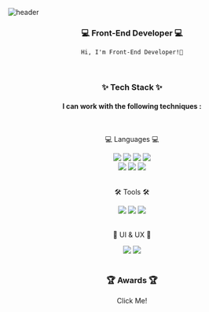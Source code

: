 ![header](https://capsule-render.vercel.app/api?type=waving&height=300&text=Welcome,-nl-&fontSize=60&desc=Jihyun's%20Github&descSize=30)

<div align="center">

<h3>💻 Front-End Developer 💻</h3>

```
Hi, I'm Front-End Developer!🙂
```

<br>

<h3>✨ Tech Stack ✨</h3>

<h4>  I can work with the following techniques :  </h4>

<br>

<p>💻 Languages 💻</p>
	<img src="https://img.shields.io/badge/HTML5-E34F26?style=flat&logo=HTML5&logoColor=white" />
	<img src="https://img.shields.io/badge/CSS3-1572B6?style=flat&logo=CSS3&logoColor=white" />
  <img src="https://img.shields.io/badge/JavaScript-F7DF1E?style=flat&logo=JavaScript&logoColor=white" />
  <img src = "https://img.shields.io/badge/styled--components-DB7093?style=flat&logo=styled-components&logoColor=white" />
<br>
  <img src="https://img.shields.io/badge/TypeScript-3178C6?style=flat&logo=TypeScript&logoColor=white"/>
  <img src="https://img.shields.io/badge/React-61DAFB?style=flat&logo=React&logoColor=black"/>
  <img src = "https://img.shields.io/badge/Next-black?style=flat&logo=next.js&logoColor=white "/>

<br>
<br>

<p>🛠 Tools 🛠</p>
  <img src="https://img.shields.io/badge/Visual%20Studio%20Code-007ACC?style=flat&logo=VisualStudioCode&logoColor=white" />
  <img src="https://img.shields.io/badge/git-F05032?style=flat&logo=git&logoColor=white">
  <img src="https://img.shields.io/badge/GitHub-181717?style=flat&logo=GitHub&logoColor=white" />

<br>
<br>

<p> 🎨 UI & UX 🎨</p>
  <img src="https://img.shields.io/badge/Figma-F24E1E?style=flat&logo=Figma&logoColor=white" />
  <img src="https://img.shields.io/badge/Adobe XD-FF61F6?style=flat&logo=AdobeXD&logoColor=white" />

<br>
<br>

<h3>🏆 Awards 🏆 </h3>
<details>
<summary style = "cursor: pointer; display: block;"> <p>Click Me!</p> </summary>

<br>

<div markdown="1">

| 상명                                                                                                                                                                                                                                                                  | 수상일(최신순) | 비고                                                     |
| --------------------------------------------------------------------------------------------------------------------------------------------------------------------------------------------------------------------------------------------------------------------- | -------------- | -------------------------------------------------------- |
| **<a href="https://github.com/jihyun517/jihyun517/blob/main/awards/FOPPY_%EC%A7%80%EB%8A%A5%ED%98%95%EB%A1%9C%EB%B4%87%EC%BB%A8%EC%86%8C%EC%8B%9C%EC%97%84_%EC%9E%A5%EB%A0%A4%EC%83%81.jpg" target="_blank">(지능형 로봇 컨소시엄)전국 캡스톤 경진대회 - 장려상</a>** | 2023. 11       | FOPPY                                                    |
| **<a href="https://github.com/jihyun517/jihyun517/blob/main/awards/FOPPY_%EC%BA%A1%EC%8A%A4%ED%86%A4_%EA%B2%BD%EC%A7%84%EB%8C%80%ED%9A%8C_%EA%B8%88%EC%83%81.jpg" target="_blank">숭실대학교 캡스톤 디자인 경진대회 - 금상</a>**                                      | 2023. 09       | FOPPY                                                    |
| **<a href="https://github.com/jihyun517/jihyun517/blob/main/awards/FOPPY_%EA%B3%B5%EB%AA%A8%EC%A0%84_%EC%9D%80%EC%83%81.JPG" target="_blank">숭실대학교 소프트웨어 공모전 - 은상</a>**                                                                                | 2023. 08       | 비문 인식 기술을 활용한 유기견 관리 어플리케이션 - FOPPY |

</div>

</details>

</div>

<!--
**jihyun517/jihyun517** is a ✨ _special_ ✨ repository because its `README.md` (this file) appears on your GitHub profile.

Here are some ideas to get you started:

- 🔭 I’m currently working on ...
- 🌱 I’m currently learning ...
- 👯 I’m looking to collaborate on ...
- 🤔 I’m looking for help with ...
- 💬 Ask me about ...
- 📫 How to reach me: ...
- 😄 Pronouns: ...
- ⚡ Fun fact: ...
-->
